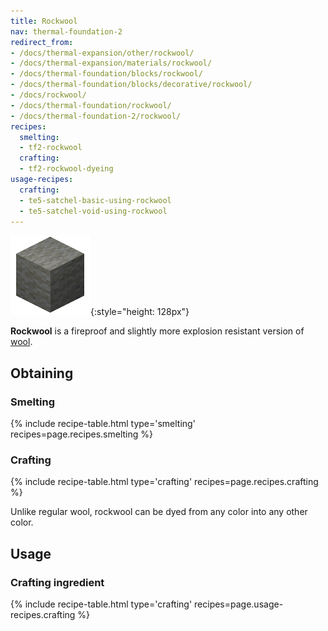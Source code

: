 ```yaml
---
title: Rockwool
nav: thermal-foundation-2
redirect_from:
- /docs/thermal-expansion/other/rockwool/
- /docs/thermal-expansion/materials/rockwool/
- /docs/thermal-foundation/blocks/rockwool/
- /docs/thermal-foundation/blocks/decorative/rockwool/
- /docs/rockwool/
- /docs/thermal-foundation/rockwool/
- /docs/thermal-foundation-2/rockwool/
recipes:
  smelting:
  - tf2-rockwool
  crafting:
  - tf2-rockwool-dyeing
usage-recipes:
  crafting:
  - te5-satchel-basic-using-rockwool
  - te5-satchel-void-using-rockwool
---
```


![Rockwool](/assets/images/thermal-foundation-2/rockwool.gif){:style="height: 128px"}


**Rockwool** is a fireproof and slightly more explosion resistant version of
[wool](https://minecraft.gamepedia.com/Wool).


Obtaining
---------

### Smelting
{% include recipe-table.html type='smelting' recipes=page.recipes.smelting %}

### Crafting
{% include recipe-table.html type='crafting' recipes=page.recipes.crafting %}

Unlike regular wool, rockwool can be dyed from any color into any other color.


Usage
-----

### Crafting ingredient
{% include recipe-table.html type='crafting' recipes=page.usage-recipes.crafting %}
